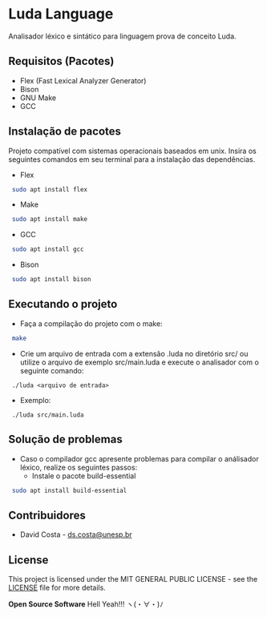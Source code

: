 # Luda Language

Analisador léxico e sintático para linguagem prova de conceito Luda.

## Requisitos (Pacotes)

* Flex (Fast Lexical Analyzer Generator)
* Bison
* GNU Make
* GCC

## Instalação de pacotes

Projeto compatível com sistemas operacionais baseados em unix. Insira os seguintes comandos em seu terminal para a instalação das dependências.

* Flex
```bash
 sudo apt install flex
```
* Make
```bash
 sudo apt install make
```
* GCC
```bash
 sudo apt install gcc
```
* Bison 
```bash
 sudo apt install bison
```

## Executando o projeto

* Faça a compilação do projeto com o make:
```bash
 make 
```
* Crie um arquivo de entrada com a extensão .luda no diretório src/ ou utilize o arquivo de exemplo src/main.luda e execute o analisador com o seguinte comando:
```
 ./luda <arquivo de entrada>
```
* Exemplo:
```
 ./luda src/main.luda
```

## Solução de problemas

* Caso o compilador gcc apresente problemas para compilar o análisador léxico, realize os seguintes passos:
    - Instale o pacote build-essential
```bash
 sudo apt install build-essential
```

## Contribuidores

* David Costa - [ds.costa@unesp.br](mailto:ds.costa@unesp.br)

## License

This project is licensed under the MIT GENERAL PUBLIC LICENSE - see the [LICENSE](LICENSE) file for more details.

**Open Source Software** Hell Yeah!!! ヽ(・∀・)ﾉ